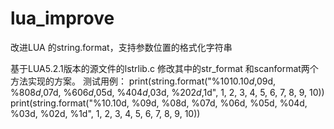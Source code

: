 lua_improve
===========

改进LUA 的string.format，支持参数位置的格式化字符串

基于LUA5.2.1版本的源文件的lstrlib.c 修改其中的str_format 和scanformat两个方法实现的方案。
测试用例：
print(string.format("%10$10.10d, %9$09d, %8$08d, %7$07d, %6$06d, %5$05d, %4$04d, %3$03d, %2$02d, %1$1d", 1, 2, 3, 4, 5, 6, 7, 8, 9, 10))
print(string.format("%10.10d, %09d, %08d, %07d, %06d, %05d, %04d, %03d, %02d, %1d", 1, 2, 3, 4, 5, 6, 7, 8, 9, 10))
